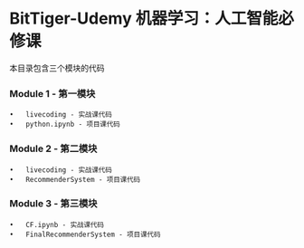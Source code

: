 # BitTiger-Udemy 机器学习：人工智能必修课

本目录包含三个模块的代码

### Module 1 - 第一模块
	•	livecoding - 实战课代码
	•	python.ipynb - 项目课代码
  
### Module 2 - 第二模块
	•	livecoding - 实战课代码
	•	RecommenderSystem - 项目课代码
  
### Module 3 - 第三模块
	•	CF.ipynb - 实战课代码
	•	FinalRecommenderSystem - 项目课代码 
